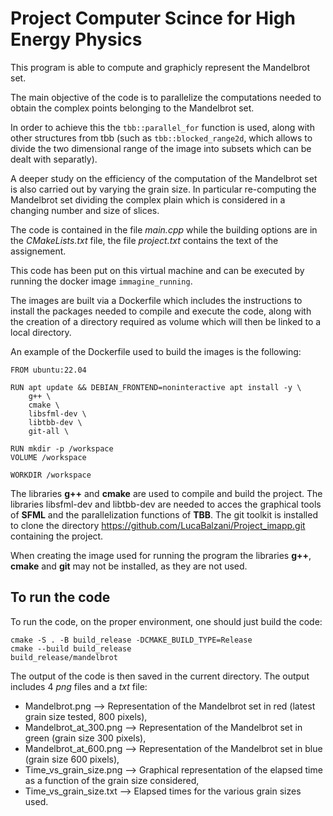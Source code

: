# Project Computer Scince for High Energy Physics
This program is able to compute and graphicly represent the Mandelbrot set.

The main objective of the code is to parallelize the computations needed to obtain the complex points belonging to the Mandelbrot set.

In order to achieve this the `tbb::parallel_for` function is used, along with other structures from tbb (such as `tbb::blocked_range2d`, which allows to divide the two dimensional range of the image into subsets which can be dealt with separatly).

A deeper study on the efficiency of the computation of the Mandelbrot set is also carried out by varying the grain size.
In particular re-computing the Mandelbrot set dividing the complex plain which is considered in a changing number and size of slices.

The code is contained in the file *main.cpp* while the building options are in the *CMakeLists.txt* file, the file *project.txt* contains the text of the assignement.

This code has been put on this virtual machine and can be executed by running the docker image `immagine_running`.

The images are built via a Dockerfile which includes the instructions to install the packages needed to compile and execute the code, along with the creation of a directory required as volume which will then be linked to a local directory.

An example of the Dockerfile used to build the images is the following:

    FROM ubuntu:22.04

    RUN apt update && DEBIAN_FRONTEND=noninteractive apt install -y \
        g++ \
        cmake \
        libsfml-dev \
        libtbb-dev \
        git-all \

    RUN mkdir -p /workspace
    VOLUME /workspace

    WORKDIR /workspace


The libraries **g++** and **cmake** are used to compile and build the project.
The libraries libsfml-dev and libtbb-dev are needed to acces the graphical tools of __SFML__ and the parallelization functions of **TBB**.
The git toolkit is installed to clone the directory https://github.com/LucaBalzani/Project_imapp.git containing the project.

When creating the image used for running the program the libraries **g++**, **cmake** and **git** may not be installed, as they are not used. 

## To run the code
To run the code, on the proper environment, one should just build the code:

    cmake -S . -B build_release -DCMAKE_BUILD_TYPE=Release
    cmake --build build_release
    build_release/mandelbrot

The output of the code is then saved in the current directory.
The output includes 4 _png_ files and a _txt_ file:
- Mandelbrot.png ⟶ Representation of the Mandelbrot set in red (latest grain size tested, 800 pixels),
- Mandelbrot_at_300.png ⟶ Representation of the Mandelbrot set in green (grain size 300 pixels),
- Mandelbrot_at_600.png ⟶ Representation of the Mandelbrot set in blue (grain size 600 pixels),
- Time_vs_grain_size.png ⟶ Graphical representation of the elapsed time as a function of the grain size considered,
- Time_vs_grain_size.txt ⟶ Elapsed times for the various grain sizes used.